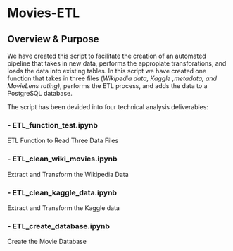 # Movies-ETL

## Overview & Purpose
We have created this script to facilitate the creation of an automated pipeline that takes in new data, performs the appropiate transforations, and loads the data into existing tables.
In this script we have created one function that takes in three files (*Wikipedia data, Kaggle ,metadata, and MovieLens rating)*, performs the ETL process, and adds the data to a PostgreSQL database. 

The script has been devided into four technical analysis deliverables: 

### - ETL_function_test.ipynb
  ETL Function to Read Three Data Files
### - ETL_clean_wiki_movies.ipynb
  Extract and Transform the Wikipedia Data
### - ETL_clean_kaggle_data.ipynb
  Extract and Transform the Kaggle data
### - ETL_create_database.ipynb
  Create the Movie Database
